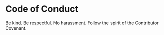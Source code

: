 # Code of Conduct
Be kind. Be respectful. No harassment. Follow the spirit of the Contributor Covenant.
